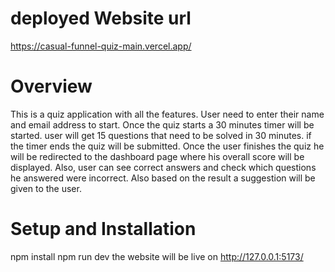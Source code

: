 
# deployed Website url
https://casual-funnel-quiz-main.vercel.app/

# Overview
This is a quiz application with all the features. User need to enter their name and email address to start. Once the quiz starts a 30 minutes timer will be started. user will get 15 questions that need to be solved in 30 minutes. if the timer ends the quiz will be submitted. Once the user finishes the quiz he will be redirected to the dashboard page where his overall score will be displayed. Also, user can see correct answers and check which questions he answered were incorrect. Also based on the result a suggestion will be given to the user.

 # Setup and Installation
npm install
npm run dev the website will be live on http://127.0.0.1:5173/


